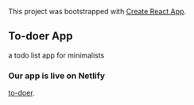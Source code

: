 This project was bootstrapped with [Create React App](https://github.com/facebook/create-react-app).

## To-doer App

a todo list app for minimalists

### Our app is live on Netlify

[to-doer](https://5eef77bbc272650007e35406--sad-pare-bc6f4d.netlify.app/).

